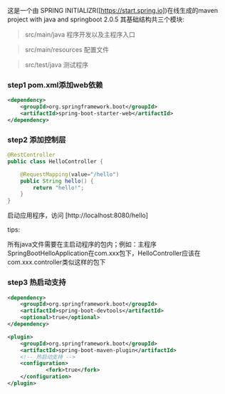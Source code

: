 这是一个由 SPRING INITIALIZR([https://start.spring.io])在线生成的maven project with java and springboot 2.0.5
其基础结构共三个模块:

>src/main/java  程序开发以及主程序入口

>src/main/resources 配置文件

>src/test/java  测试程序

### step1 pom.xml添加web依赖

```xml
<dependency>
    <groupId>org.springframework.boot</groupId>
    <artifactId>spring-boot-starter-web</artifactId>
</dependency>
```

### step2 添加控制层

```java 
@RestController
public class HelloController {

	@RequestMapping(value="/hello")
	public String hello() {
		return "hello!";
	}
}
```

启动应用程序，访问 [http://localhost:8080/hello] 

tips:

所有java文件需要在主启动程序的包内；例如：主程序SpringBootHelloApplication在com.xxx包下，HelloController应该在com.xxx.controller类似这样的包下

### step3 热启动支持

```xml
<dependency>
    <groupId>org.springframework.boot</groupId>
    <artifactId>spring-boot-devtools</artifactId>
    <optional>true</optional>
</dependency>
```

```xml
<plugin>
    <groupId>org.springframework.boot</groupId>
    <artifactId>spring-boot-maven-plugin</artifactId>
    <!-- 热启动支持 -->
    <configuration>
        	<fork>true</fork>
    </configuration>
</plugin>
```





